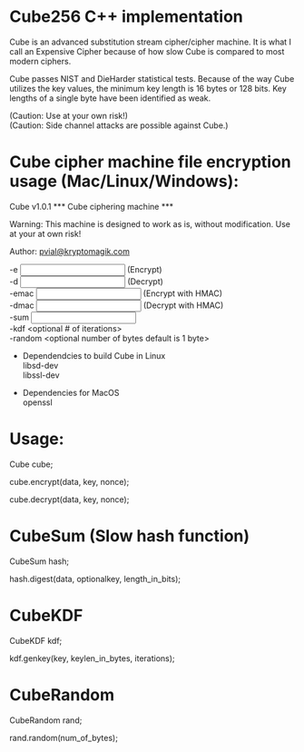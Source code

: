 # Cube256 C++ implementation  
Cube is an advanced substitution stream cipher/cipher machine.  It is what I call an Expensive Cipher because of how slow Cube is compared to most modern ciphers.

Cube passes NIST and DieHarder statistical tests.  Because of the way Cube utilizes the key values, the minimum key length is 16 bytes or 128 bits.  Key lengths of a single byte have been identified as weak.

(Caution: Use at your own risk!)  
(Caution: Side channel attacks are possible against Cube.)

# Cube cipher machine file encryption usage (Mac/Linux/Windows):  
Cube v1.0.1 *** Cube ciphering machine ***

Warning: This machine is designed to work as is, without modification.
Use at your at own risk!

Author: pvial@kryptomagik.com

-e <input file> <output file> <password> (Encrypt)  
-d <input file> <output file> <password> (Decrypt)  
-emac <input file> <output file> <password> (Encrypt with HMAC)  
-dmac <input file> <output file> <password> (Decrypt with HMAC)  
-sum <input file>  
-kdf <password> <optional keylength in bytes> <optional # of iterations>  
-random <optional number of bytes default is 1 byte>  

* Dependendcies to build Cube in Linux  
libsd-dev  
libssl-dev  

* Dependencies for MacOS  
openssl  


# Usage:  
Cube cube;

cube.encrypt(data, key, nonce);  

cube.decrypt(data, key, nonce);  

# CubeSum (Slow hash function)  
CubeSum hash;  

hash.digest(data, optionalkey, length_in_bits);  

# CubeKDF  
CubeKDF kdf;  

kdf.genkey(key, keylen_in_bytes, iterations);  

# CubeRandom  
CubeRandom rand;  

rand.random(num_of_bytes);  

